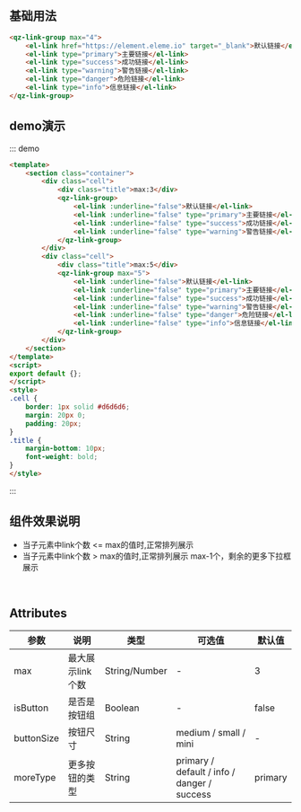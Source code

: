 ## 基础用法

```html
<qz-link-group max="4">
    <el-link href="https://element.eleme.io" target="_blank">默认链接</el-link>
    <el-link type="primary">主要链接</el-link>
    <el-link type="success">成功链接</el-link>
    <el-link type="warning">警告链接</el-link>
    <el-link type="danger">危险链接</el-link>
    <el-link type="info">信息链接</el-link>
</qz-link-group>
```

## demo演示
::: demo
```html
<template>
    <section class="container">
        <div class="cell">
            <div class="title">max:3</div>
            <qz-link-group>
                <el-link :underline="false">默认链接</el-link>
                <el-link :underline="false" type="primary">主要链接</el-link>
                <el-link :underline="false" type="success">成功链接</el-link>
                <el-link :underline="false" type="warning">警告链接</el-link>
            </qz-link-group>
        </div>
        <div class="cell">
            <div class="title">max:5</div>
            <qz-link-group max="5">
                <el-link :underline="false">默认链接</el-link>
                <el-link :underline="false" type="primary">主要链接</el-link>
                <el-link :underline="false" type="success">成功链接</el-link>
                <el-link :underline="false" type="warning">警告链接</el-link>
                <el-link :underline="false" type="danger">危险链接</el-link>
                <el-link :underline="false" type="info">信息链接</el-link>
            </qz-link-group>
        </div>
    </section>
</template>
<script>
export default {};
</script>
<style>
.cell {
    border: 1px solid #d6d6d6;
    margin: 20px 0;
    padding: 20px;
}
.title {
    margin-bottom: 10px;
    font-weight: bold;
}
</style>

```
:::

## 组件效果说明

- 当子元素中link个数 <= max的值时,正常排列展示
- 当子元素中link个数 > max的值时,正常排列展示 max-1个，剩余的更多下拉框展示

</br>

## Attributes
| 参数      | 说明               |     类型        |    可选值    |   默认值   |
|-----------|-------------------|-----------------|-------------|-----------|
|  max      |  最大展示link个数  | String/Number   |      -      |     3     |
|  isButton |  是否是按钮组 | Boolean         |     -       |   false   |
|  buttonSize |      按钮尺寸    | String          |  medium / small / mini  |   -   |
|  moreType |      更多按钮的类型    | String          |  primary / default / info / danger / success  |   primary   |






<!-- #endregion change -->